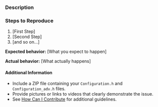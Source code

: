 <!--

<<<<<<< HEAD
Have you read Marlin's Code of Conduct? By filing an Issue, you are expected to comply with it, including treating everyone with respect. Click the "Code of conduct" link in the sidebar under "Helpful resources."

Do you want to ask a question? Are you looking for support? Please don't post here. Instead please use one of the helpful community resources:

- The RepRap.org Marlin Forum at http://forums.reprap.org/list.php?415
- The "Marlin Firmware for 3D Printers" Facebook Group at https://www.facebook.com/groups/3Dtechtalk/
- The "Marlin Firmware" Facebook Group at https://www.facebook.com/groups/1049718498464482/
=======
Have you read Marlin's Code of Conduct? By filing an Issue, you are expected to comply with it, including treating everyone with respect: https://github.com/MarlinFirmware/Marlin/blob/master/.github/code_of_conduct.md

Do you want to ask a question? Are you looking for support? Please don't post here. Instead please use the Marlin Firmware forum at http://forums.reprap.org/list.php?415 or the Marlin Facebook Group https://www.facebook.com/groups/1049718498464482/.
>>>>>>> upstream/1.1.x

Before filing an issue be sure to test the 1.1 and/or 2.0 "bugfix" branches to see whether the issue is already addressed.

-->

### Description

<!-- Description of the bug or requested feature -->

### Steps to Reproduce

<!-- If this is a Bug Report, please describe the steps needed to reproduce the issue -->

1. [First Step]
2. [Second Step]
3. [and so on...]

**Expected behavior:** [What you expect to happen]

**Actual behavior:** [What actually happens]

#### Additional Information

* Include a ZIP file containing your `Configuration.h` and `Configuration_adv.h` files.
* Provide pictures or links to videos that clearly demonstrate the issue.
* See [How Can I Contribute](#how-can-i-contribute) for additional guidelines.
